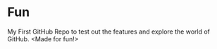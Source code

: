 # Fun
My First GitHub Repo to test out the features and explore the world of GitHub. &lt;Made for fun!>
